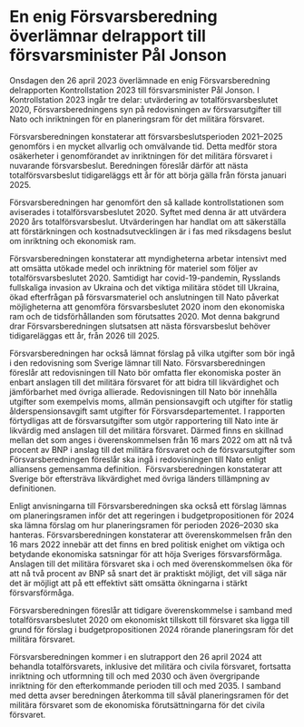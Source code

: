 # En enig Försvarsberedning överlämnar delrapport till försvarsminister Pål Jonson

Onsdagen den 26 april 2023 överlämnade en enig Försvarsberedning delrapporten Kontrollstation 2023 till försvarsminister Pål Jonson. I Kontrollstation 2023 ingår tre delar: utvärdering av totalförsvarsbeslutet 2020, Försvarsberedningens syn på redovisningen av försvarsutgifter till Nato och inriktningen för en planeringsram för det militära försvaret.


Försvarsberedningen konstaterar att försvarsbeslutsperioden 2021–2025 genomförs i en mycket allvarlig och omvälvande tid. Detta medför stora osäkerheter i genomförandet av inriktningen för det militära försvaret i nuvarande försvarsbeslut. Beredningen föreslår därför att nästa totalförsvarsbeslut tidigareläggs ett år för att börja gälla från första januari 2025\.

Försvarsberedningen har genomfört den så kallade kontrollstationen som aviserades i totalförsvarsbeslutet 2020\. Syftet med denna är att utvärdera 2020 års totalförsvarsbeslut. Utvärderingen har handlat om att säkerställa att förstärkningen och kostnadsutvecklingen är i fas med riksdagens beslut om inriktning och ekonomisk ram.

Försvarsberedningen konstaterar att myndigheterna arbetar intensivt med att omsätta utökade medel och inriktning för materiel som följer av totalförsvarsbeslutet 2020\. Samtidigt har covid\-19\-pandemin, Rysslands fullskaliga invasion av Ukraina och det viktiga militära stödet till Ukraina, ökad efterfrågan på försvarsmateriel och anslutningen till Nato påverkat möjligheterna att genomföra försvarsbeslutet 2020 inom den ekonomiska ram och de tidsförhållanden som förutsattes 2020\. Mot denna bakgrund drar Försvarsberedningen slutsatsen att nästa försvarsbeslut behöver tidigareläggas ett år, från 2026 till 2025\.

Försvarsberedningen har också lämnat förslag på vilka utgifter som bör ingå i den redovisning som Sverige lämnar till Nato. Försvarsberedningen föreslår att redovisningen till Nato bör omfatta fler ekonomiska poster än enbart anslagen till det militära försvaret för att bidra till likvärdighet och jämförbarhet med övriga allierade. Redovisningen till Nato bör innehålla utgifter som exempelvis moms, allmän pensionsavgift och utgifter för statlig ålderspensionsavgift samt utgifter för Försvarsdepartementet. I rapporten förtydligas att de försvarsutgifter som utgör rapportering till Nato inte är likvärdig med anslagen till det militära försvaret. Därmed finns en skillnad mellan det som anges i överenskommelsen från 16 mars 2022 om att nå två procent av BNP i anslag till det militära försvaret och de försvarsutgifter som Försvarsberedningen föreslår ska ingå i redovisningen till Nato enligt alliansens gemensamma definition.  Försvarsberedningen konstaterar att Sverige bör eftersträva likvärdighet med övriga länders tillämpning av definitionen.

Enligt anvisningarna till Försvarsberedningen ska också ett förslag lämnas om planeringsramen inför det att regeringen i budgetpropositionen för 2024 ska lämna förslag om hur planeringsramen för perioden 2026–2030 ska hanteras. Försvarsberedningen konstaterar att överenskommelsen från den 16 mars 2022 innebär att det finns en bred politisk enighet om viktiga och betydande ekonomiska satsningar för att höja Sveriges försvarsförmåga. Anslagen till det militära försvaret ska i och med överenskommelsen öka för att nå två procent av BNP så snart det är praktiskt möjligt, det vill säga när det är möjligt att på ett effektivt sätt omsätta ökningarna i stärkt försvarsförmåga.

Försvarsberedningen föreslår att tidigare överenskommelse i samband med totalförsvarsbeslutet 2020 om ekonomiskt tillskott till försvaret ska ligga till grund för förslag i budgetpropositionen 2024 rörande planeringsram för det militära försvaret.

Försvarsberedningen kommer i en slutrapport den 26 april 2024 att behandla totalförsvarets, inklusive det militära och civila försvaret, fortsatta inriktning och utformning till och med 2030 och även övergripande inriktning för den efterkommande perioden till och med 2035\. I samband med detta avser beredningen återkomma till såväl planeringsramen för det militära försvaret som de ekonomiska förutsättningarna för det civila försvaret.
